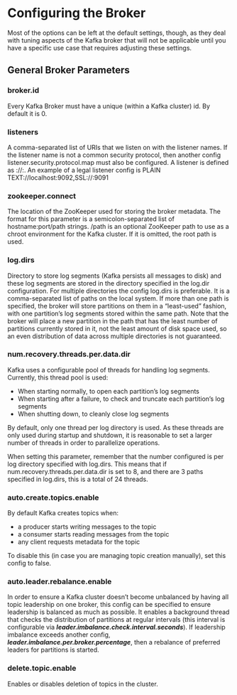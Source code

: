 # Configuring the Broker

Most of the options can be left at the default settings, though, as they deal with tuning 
aspects of the Kafka broker that will not be applicable until you have a specific use 
case that requires adjusting these settings.

## General Broker Parameters

### broker.id

Every Kafka Broker must have a unique (within a Kafka cluster) id. By default it is 0.

### listeners

A comma-separated list of URIs that we listen on with the listener names. If the listener
name is not a common security protocol, then another config listener.security.protocol.map
must also be configured. A listener is defined as <protocol>://<hostname>:<port>. An example 
of a legal listener config is PLAIN TEXT://localhost:9092,SSL://:9091

### zookeeper.connect

The location of the ZooKeeper used for storing the broker metadata.
The format for this parameter is a semicolon-separated list of hostname:port/path strings.
/path is an optional ZooKeeper path to use as a chroot environment for the Kafka cluster.
If it is omitted, the root path is used.

### log.dirs

Directory to store log segments (Kafka persists all messages to disk) and these log segments
are stored in the directory specified in the log.dir configuration. For multiple directories
the config log.dirs is preferable. It is a comma-separated list of paths on the local system.
If more than one path is specified, the broker will store partitions on them in a “least-used”
fashion, with one partition’s log segments stored within the same path. Note that the broker
will place a new partition in the path that has the least number of partitions currently 
stored in it, not the least amount of disk space used, so an even distribution of data across 
multiple directories is not guaranteed.

### num.recovery.threads.per.data.dir

Kafka uses a configurable pool of threads for handling log segments. Currently, this thread pool 
is used:
- When starting normally, to open each partition’s log segments
- When starting after a failure, to check and truncate each partition’s log segments
- When shutting down, to cleanly close log segments

By default, only one thread per log directory is used. As these threads are only used during
startup and shutdown, it is reasonable to set a larger number of threads in order to parallelize
operations.

When setting this parameter, remember that the number configured is per log directory specified 
with log.dirs. This means that if num.recovery.threads.per.data.dir is set to 8, and there 
are 3 paths specified in log.dirs, this is a total of 24 threads.

### auto.create.topics.enable

By default Kafka creates topics when:
- a producer starts writing messages to the topic
- a consumer starts reading messages from the topic
- any client requests metadata for the topic

To disable this (in case you are managing topic creation manually), set this config to false.

### auto.leader.rebalance.enable

In order to ensure a Kafka cluster doesn’t become unbalanced by having all topic leadership 
on one broker, this config can be specified to ensure leadership is balanced as much as 
possible. It enables a background thread that checks the distribution of partitions at 
regular intervals (this interval is configurable via 
***leader.imbalance.check.interval.seconds***). If leadership imbalance exceeds another config,
***leader.imbalance.per.broker.percentage***, then a rebalance of preferred leaders for 
partitions is started.

### delete.topic.enable

Enables or disables deletion of topics in the cluster.

